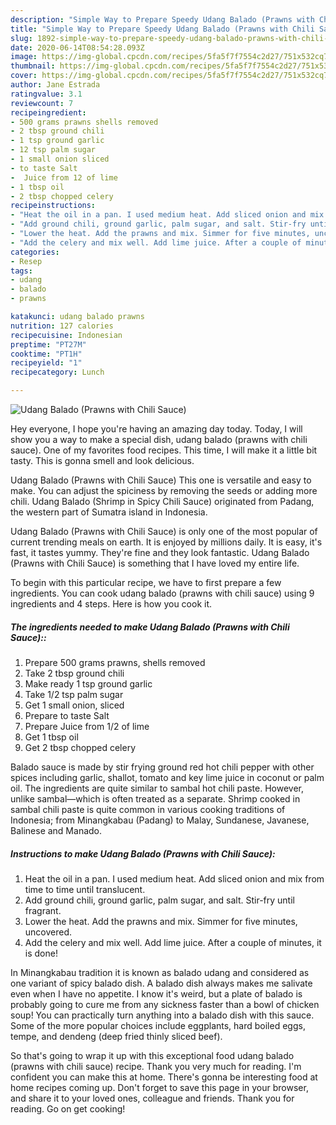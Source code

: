 ```yaml
---
description: "Simple Way to Prepare Speedy Udang Balado (Prawns with Chili Sauce)"
title: "Simple Way to Prepare Speedy Udang Balado (Prawns with Chili Sauce)"
slug: 1892-simple-way-to-prepare-speedy-udang-balado-prawns-with-chili-sauce
date: 2020-06-14T08:54:28.093Z
image: https://img-global.cpcdn.com/recipes/5fa5f7f7554c2d27/751x532cq70/udang-balado-prawns-with-chili-sauce-recipe-main-photo.jpg
thumbnail: https://img-global.cpcdn.com/recipes/5fa5f7f7554c2d27/751x532cq70/udang-balado-prawns-with-chili-sauce-recipe-main-photo.jpg
cover: https://img-global.cpcdn.com/recipes/5fa5f7f7554c2d27/751x532cq70/udang-balado-prawns-with-chili-sauce-recipe-main-photo.jpg
author: Jane Estrada
ratingvalue: 3.1
reviewcount: 7
recipeingredient:
- 500 grams prawns shells removed
- 2 tbsp ground chili
- 1 tsp ground garlic
- 12 tsp palm sugar
- 1 small onion sliced
- to taste Salt
-  Juice from 12 of lime
- 1 tbsp oil
- 2 tbsp chopped celery
recipeinstructions:
- "Heat the oil in a pan. I used medium heat. Add sliced onion and mix from time to time until translucent."
- "Add ground chili, ground garlic, palm sugar, and salt. Stir-fry until fragrant."
- "Lower the heat. Add the prawns and mix. Simmer for five minutes, uncovered."
- "Add the celery and mix well. Add lime juice. After a couple of minutes, it is done!"
categories:
- Resep
tags:
- udang
- balado
- prawns

katakunci: udang balado prawns
nutrition: 127 calories
recipecuisine: Indonesian
preptime: "PT27M"
cooktime: "PT1H"
recipeyield: "1"
recipecategory: Lunch

---
```



![Udang Balado (Prawns with Chili Sauce)](https://img-global.cpcdn.com/recipes/5fa5f7f7554c2d27/751x532cq70/udang-balado-prawns-with-chili-sauce-recipe-main-photo.jpg)

Hey everyone, I hope you're having an amazing day today. Today, I will show you a way to make a special dish, udang balado (prawns with chili sauce). One of my favorites food recipes. This time, I will make it a little bit tasty. This is gonna smell and look delicious.

Udang Balado (Prawns with Chili Sauce) This one is versatile and easy to make. You can adjust the spiciness by removing the seeds or adding more chili. Udang Balado (Shrimp in Spicy Chili Sauce) originated from Padang, the western part of Sumatra island in Indonesia.

Udang Balado (Prawns with Chili Sauce) is only one of the most popular of current trending meals on earth. It is enjoyed by millions daily. It is easy, it's fast, it tastes yummy. They're fine and they look fantastic. Udang Balado (Prawns with Chili Sauce) is something that I have loved my entire life.


To begin with this particular recipe, we have to first prepare a few ingredients. You can cook udang balado (prawns with chili sauce) using 9 ingredients and 4 steps. Here is how you cook it.

##### The ingredients needed to make Udang Balado (Prawns with Chili Sauce)::

1. Prepare 500 grams prawns, shells removed
1. Take 2 tbsp ground chili
1. Make ready 1 tsp ground garlic
1. Take 1/2 tsp palm sugar
1. Get 1 small onion, sliced
1. Prepare to taste Salt
1. Prepare  Juice from 1/2 of lime
1. Get 1 tbsp oil
1. Get 2 tbsp chopped celery


Balado sauce is made by stir frying ground red hot chili pepper with other spices including garlic, shallot, tomato and key lime juice in coconut or palm oil. The ingredients are quite similar to sambal hot chili paste. However, unlike sambal—which is often treated as a separate. Shrimp cooked in sambal chili paste is quite common in various cooking traditions of Indonesia; from Minangkabau (Padang) to Malay, Sundanese, Javanese, Balinese and Manado. 

##### Instructions to make Udang Balado (Prawns with Chili Sauce):

1. Heat the oil in a pan. I used medium heat. Add sliced onion and mix from time to time until translucent.
1. Add ground chili, ground garlic, palm sugar, and salt. Stir-fry until fragrant.
1. Lower the heat. Add the prawns and mix. Simmer for five minutes, uncovered.
1. Add the celery and mix well. Add lime juice. After a couple of minutes, it is done!


In Minangkabau tradition it is known as balado udang and considered as one variant of spicy balado dish. A balado dish always makes me salivate even when I have no appetite. I know it&#39;s weird, but a plate of balado is probably going to cure me from any sickness faster than a bowl of chicken soup! You can practically turn anything into a balado dish with this sauce. Some of the more popular choices include eggplants, hard boiled eggs, tempe, and dendeng (deep fried thinly sliced beef). 

So that's going to wrap it up with this exceptional food udang balado (prawns with chili sauce) recipe. Thank you very much for reading. I'm confident you can make this at home. There's gonna be interesting food at home recipes coming up. Don't forget to save this page in your browser, and share it to your loved ones, colleague and friends. Thank you for reading. Go on get cooking!
